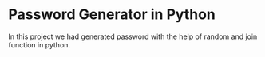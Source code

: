 # Password Generator in Python
In this project we had generated password with the help of random and join function in python. 
